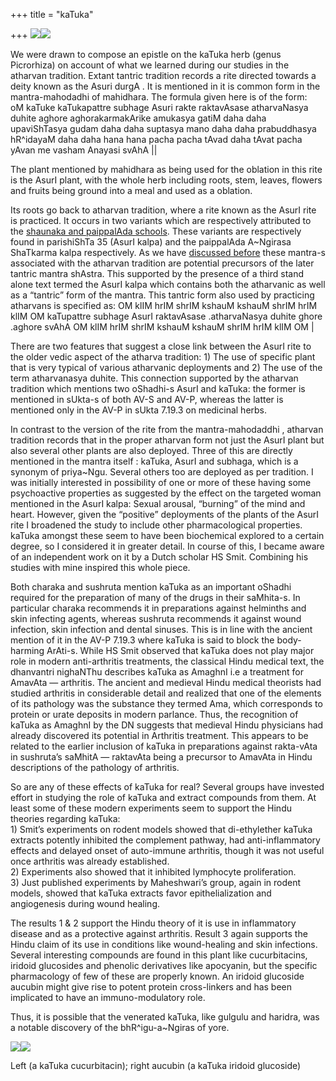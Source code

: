 +++
title = "kaTuka"

+++
[![](https://i0.wp.com/bp2.blogger.com/_ZhvcTTaaD_4/Rzam7FySfNI/AAAAAAAAAQM/9DOBg4S29Pw/s320/kaTuka_shoot.png)](http://bp2.blogger.com/_ZhvcTTaaD_4/Rzam7FySfNI/AAAAAAAAAQM/9DOBg4S29Pw/s1600-h/kaTuka_shoot.png)[![](https://i1.wp.com/bp2.blogger.com/_ZhvcTTaaD_4/Rzam9FySfOI/AAAAAAAAAQU/Fl2EbuS3sag/s320/kaTuka_root.png)](http://bp2.blogger.com/_ZhvcTTaaD_4/Rzam9FySfOI/AAAAAAAAAQU/Fl2EbuS3sag/s1600-h/kaTuka_root.png)

We were drawn to compose an epistle on the kaTuka herb (genus
Picrorhiza) on account of what we learned during our studies in the
atharvan tradition. Extant tantric tradition records a rite directed
towards a deity known as the Asuri durgA . It is mentioned in it is
common form in the mantra-mahodadhi of mahidhara. The formula given here
is of the form:  
oM kaTuke kaTukapattre subhage Asuri rakte raktavAsase atharvaNasya
duhite aghore aghorakarmakArike amukasya gatiM daha daha upaviShTasya
gudam daha daha suptasya mano daha daha prabuddhasya hR^idayaM daha daha
hana hana pacha pacha tAvad daha tAvat pacha yAvan me vasham Anayasi
svAhA ||

The plant mentioned by mahidhara as being used for the oblation in this
rite is the AsurI plant, with the whole herb including roots, stem,
leaves, flowers and fruits being ground into a meal and used as a
oblation.

Its roots go back to atharvan tradition, where a rite known as the AsurI
rite is practiced. It occurs in two variants which are respectively
attributed to the [shaunaka and paippalAda
schools](http://manasataramgini.wordpress.com/2007/08/some-notes-on-evolution-of-mantra.html).
These variants are respectively found in parishiShTa 35 (AsurI kalpa)
and the paippalAda A\~Ngirasa ShaTkarma kalpa respectively. As we have
[discussed
before](http://manasataramgini.wordpress.com/2007/08/some-notes-on-evolution-of-mantra.html)
these mantra-s associated with the atharvan tradition are potential
precursors of the later tantric mantra shAstra. This supported by the
presence of a third stand alone text termed the AsurI kalpa which
contains both the atharvanic as well as a “tantric” form of the mantra.
This tantric form also used by practicing atharvans is specified as: OM
klIM hrIM shrIM kshauM kshauM shrIM hrIM klIM OM kaTupattre subhage
AsurI raktavAsase .atharvaNasya duhite ghore .aghore svAhA OM klIM hrIM
shrIM kshauM kshauM shrIM hrIM klIM OM |

There are two features that suggest a close link between the AsurI rite
to the older vedic aspect of the atharva tradition: 1) The use of
specific plant that is very typical of various atharvanic deployments
and 2) The use of the term atharvanasya duhite. This connection
supported by the atharvan tradition which mentions two oShadhi-s AsurI
and kaTuka: the former is mentioned in sUkta-s of both AV-S and AV-P,
whereas the latter is mentioned only in the AV-P in sUkta 7.19.3 on
medicinal herbs.

In contrast to the version of the rite from the mantra-mahodaddhi ,
atharvan tradition records that in the proper atharvan form not just the
AsurI plant but also several other plants are also deployed. Three of
this are directly mentioned in the mantra itself : kaTuka, AsurI and
subhaga, which is a synonym of priya\~Ngu. Several others too are
deployed as per tradition. I was initially interested in possibility of
one or more of these having some psychoactive properties as suggested by
the effect on the targeted woman mentioned in the AsurI kalpa: Sexual
arousal, “burning” of the mind and heart. However, given the “positive”
deployments of the plants of the AsurI rite I broadened the study to
include other pharmacological properties. kaTuka amongst these seem to
have been biochemical explored to a certain degree, so I considered it
in greater detail. In course of this, I became aware of an independent
work on it by a Dutch scholar HS Smit. Combining his studies with mine
inspired this whole piece.

Both charaka and sushruta mention kaTuka as an important oShadhi
required for the preparation of many of the drugs in their saMhita-s. In
particular charaka recommends it in preparations against helminths and
skin infecting agents, whereas sushruta recommends it against wound
infection, skin infection and dental sinuses. This is in line with the
ancient mention of it in the AV-P 7.19.3 where kaTuka is said to block
the body-harming ArAti-s. While HS Smit observed that kaTuka does not
play major role in modern anti-arthritis treatments, the classical Hindu
medical text, the dhanvantri nighaNThu describes kaTuka as AmaghnI i.e a
treatment for AmavAta — arthritis. The ancient and medieval Hindu
medical theorists had studied arthritis in considerable detail and
realized that one of the elements of its pathology was the substance
they termed Ama, which corresponds to protein or urate deposits in
modern parlance. Thus, the recognition of kaTuka as AmaghnI by the DN
suggests that medieval Hindu physicians had already discovered its
potential in Arthritis treatment. This appears to be related to the
earlier inclusion of kaTuka in preparations against rakta-vAta in
sushruta’s saMhitA — raktavAta being a precursor to AmavAta in Hindu
descriptions of the pathology of arthritis.

So are any of these effects of kaTuka for real? Several groups have
invested effort in studying the role of kaTuka and extract compounds
from them. At least some of these modern experiments seem to support the
Hindu theories regarding kaTuka:  
1\) Smit’s experiments on rodent models showed that di-ethylether kaTuka
extracts potently inhibited the complement pathway, had
anti-inflammatory effects and delayed onset of auto-immune arthritis,
though it was not useful once arthritis was already established.  
2\) Experiments also showed that it inhibited lymphocyte
proliferation.  
3\) Just published experiments by Maheshwari’s group, again in rodent
models, showed that kaTuka extracts favor epithelialization and
angiogenesis during wound healing.

The results 1 & 2 support the Hindu theory of it is use in inflammatory
disease and as a protective against arthritis. Result 3 again supports
the Hindu claim of its use in conditions like wound-healing and skin
infections. Several interesting compounds are found in this plant like
cucurbitacins, iridoid glucosides and phenolic derivatives like
apocyanin, but the specific pharmacology of few of these are properly
known. An iridoid glucoside aucubin might give rise to potent protein
cross-linkers and has been implicated to have an immuno-modulatory role.

Thus, it is possible that the venerated kaTuka, like gulgulu and
haridra, was a notable discovery of the bhR^igu-a\~Ngiras of yore.

[![](https://i0.wp.com/bp0.blogger.com/_ZhvcTTaaD_4/Rz6SWlIKzII/AAAAAAAAAQk/y3DKs5ahoQs/s320/kaTuka_cucurbitin.gif)](http://bp0.blogger.com/_ZhvcTTaaD_4/Rz6SWlIKzII/AAAAAAAAAQk/y3DKs5ahoQs/s1600-h/kaTuka_cucurbitin.gif)[![](https://i1.wp.com/bp1.blogger.com/_ZhvcTTaaD_4/Rz6SV1IKzHI/AAAAAAAAAQc/bEKeWbNCxEc/s320/kaTuka_aucubin.gif)](http://bp1.blogger.com/_ZhvcTTaaD_4/Rz6SV1IKzHI/AAAAAAAAAQc/bEKeWbNCxEc/s1600-h/kaTuka_aucubin.gif)

Left (a kaTuka cucurbitacin); right aucubin (a kaTuka iridoid glucoside)

